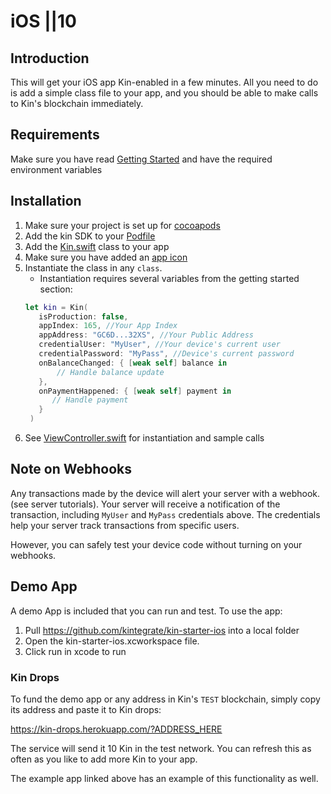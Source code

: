 # iOS ||10

## Introduction

This will get your iOS app Kin-enabled in a few minutes. All you need to do is add a simple class file to your app, and you should be able to make calls to Kin's blockchain immediately.

## Requirements

Make sure you have read [Getting Started](/tutorials/#getting-started) and have the required environment variables

## Installation

1. Make sure your project is set up for [cocoapods](https://guides.cocoapods.org/using/using-cocoapods.html)
2. Add the kin SDK to your [Podfile](https://github.com/kintegrate/kin-starter-ios/blob/main/Podfile)
3. Add the [Kin.swift](https://github.com/kintegrate/kin-starter-ios/blob/main/kin-starter-ios/Kin.swift) class to your app
4. Make sure you have added an [app icon](https://developer.apple.com/tutorials/mac-catalyst/updating-the-app-icon)
5. Instantiate the class in any `class`.
   - Instantiation requires several variables from the getting started section:
   ```swift
   let kin = Kin(
      isProduction: false,
      appIndex: 165, //Your App Index
      appAddress: "GC6D...32XS", //Your Public Address
      credentialUser: "MyUser", //Your device's current user
      credentialPassword: "MyPass", //Device's current password
      onBalanceChanged: { [weak self] balance in
          // Handle balance update
      },
      onPaymentHappened: { [weak self] payment in
         // Handle payment
      }
    )
   ```
6. See [ViewController.swift](https://github.com/kintegrate/kin-starter-ios/blob/main/kin-starter-ios/ViewController.swift) for instantiation and sample calls

## Note on Webhooks

Any transactions made by the device will alert your server with a webhook. (see server tutorials). Your server will receive a notification of the transaction, including `MyUser` and `MyPass` credentials above. The credentials help your server track transactions from specific users.

However, you can safely test your device code without turning on your webhooks.

## Demo App

A demo App is included that you can run and test. To use the app:

1. Pull https://github.com/kintegrate/kin-starter-ios into a local folder
2. Open the kin-starter-ios.xcworkspace file.
3. Click run in xcode to run

### Kin Drops

To fund the demo app or any address in Kin's `TEST` blockchain, simply copy its address and paste it to Kin drops:

https://kin-drops.herokuapp.com/?ADDRESS_HERE

The service will send it 10 Kin in the test network. You can refresh this as often as you like to add more Kin to your app.

The example app linked above has an example of this functionality as well.
